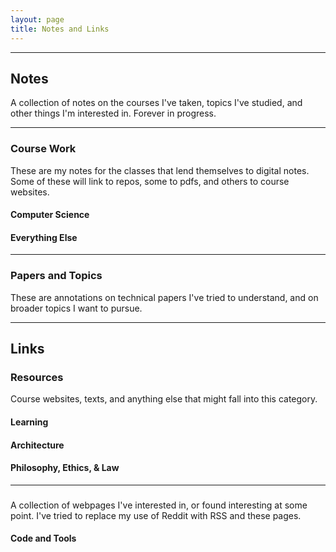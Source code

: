 ```yaml
---
layout: page
title: Notes and Links
---
```


--------------------------------------------------------------------------------


## Notes

A collection of notes on the courses I've taken, topics I've studied, and other things I'm interested in. Forever in progress.

--------------------------------------------------------------------------------
### Course Work
These are my notes for the classes that lend themselves to digital notes. Some of these will link to repos, some to pdfs, and others to course websites.

#### Computer Science

#### Everything Else

--------------------------------------------------------------------------------
### Papers and Topics
These are annotations on technical papers I've tried to understand, and on broader topics I want to pursue.

--------------------------------------------------------------------------------
## Links

### Resources
Course websites, texts, and anything else that might fall into this category.

#### Learning

#### Architecture

#### Philosophy, Ethics, & Law


--------------------------------------------------------------------------------
### 
A collection of webpages I've interested in, or found interesting at some point. I've tried to replace my use of Reddit with RSS and these pages.

#### Code and Tools

####
